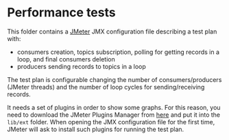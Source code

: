 # Performance tests

This folder contains a [JMeter](https://jmeter.apache.org/) JMX configuration file describing a test plan with:

* consumers creation, topics subscription, polling for getting records in a loop, and final consumers deletion
* producers sending records to topics in a loop

The test plan is configurable changing the number of consumers/producers (JMeter threads) and the number of loop cycles for sending/receiving records.

It needs a set of plugins in order to show some graphs.
For this reason, you need to download the JMeter Plugins Manager from [here](https://jmeter-plugins.org/get/) and put it into the `lib/ext` folder.
When opening the JMX configuration file for the first time, JMeter will ask to install such plugins for running the test plan. 